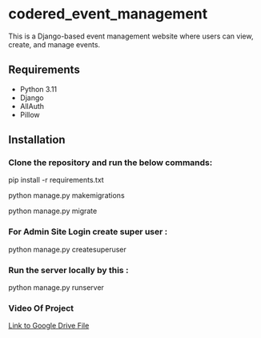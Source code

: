 # codered_event_management

This is a Django-based event management website where users can view, create, and manage events.

## Requirements

- Python 3.11
- Django
- AllAuth
- Pillow

## Installation

### Clone the repository and run the below commands:

pip install -r requirements.txt

python manage.py makemigrations

python manage.py migrate

### For Admin Site Login create super user :

python manage.py createsuperuser

### Run the server locally by this : 

python manage.py runserver


### Video Of Project

[Link to Google Drive File](https://drive.google.com/file/d/1THCpBmQGPMqSMNa672CS8WTepoWDQVm3/view?usp=drive_link)

